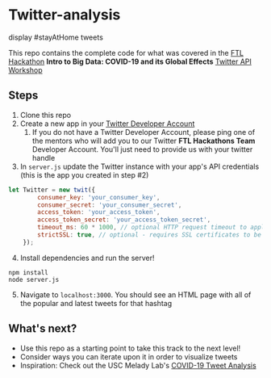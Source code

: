 # Twitter-analysis
display #stayAtHome tweets

This repo contains the complete code for what was covered in the [FTL Hackathon](https://bigdatahack.femaletechleaders.org/) **Intro to Big Data: COVID-19 and its Global Effects** [Twitter API Workshop](https://github.com/yoanad/ftl-twitter-workshop)

## Steps

1. Clone this repo
1. Create a new app in your [Twitter Developer Account](http://developer.twitter.com/)
   1. If you do not have a Twitter Developer Account, please ping one of the mentors who will add you to our Twitter **FTL Hackathons Team** Developer Account. You'll just need to provide us with your twitter handle
1. In `server.js` update the Twitter instance with your app's API credentials (this is the app you created in step #2)

```javascript
let Twitter = new twit({
        consumer_key: 'your_consumer_key',
        consumer_secret: 'your_consumer_secret',
        access_token: 'your_access_token',
        access_token_secret: 'your_access_token_secret',
        timeout_ms: 60 * 1000, // optional HTTP request timeout to apply to all requests.
        strictSSL: true, // optional - requires SSL certificates to be valid.
    });
```

4. Install dependencies and run the server!
```
npm install
node server.js
```
5. Navigate to `localhost:3000`. You should see an HTML page with all of the popular and latest tweets for that hashtag

## What's next?

- Use this repo as a starting point to take this track to the next level!
- Consider ways you can iterate upon it in order to visualize tweets
- Inspiration: Check out the USC Melady Lab's [COVID-19 Tweet Analysis](https://usc-melady.github.io/COVID-19-Tweet-Analysis/)
